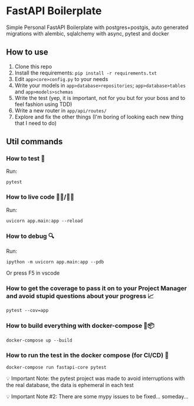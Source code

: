 # FastAPI Boilerplate

Simple Personal FastAPI Boilerplate with postgres+postgis, auto generated migrations with alembic, sqlalchemy with async, pytest and docker

## How to use

1. Clone this repo
2. Install the requirements: `pip install -r requirements.txt`
3. Edit `app>core>config.py` to your needs
4. Write your models in `app>database>repositories`; `app>database>tables` and `app>models>schemas`
5. Write the test (yep, it is important, not for you but for your boss and to feel fashion using TDD)
6. Write a new router in `app/api/routes/`
7. Explore and fix the other things (I'm boring of looking each new thing that I need to do)

## Util commands

### How to test 🧪

Run:

```
pytest
```

### How to live code 👨‍💻/👩‍💻

Run:

```
uvicorn app.main:app --reload
```

### How to debug 🔍

Run:

```
ipython -m uvicorn app.main:app --pdb
```

Or press F5 in vscode

### How to get the coverage to pass it on to your Project Manager and avoid stupid questions about your progress 📈

```
pytest --cov=app
```

### How to build everything with docker-compose 🐋📦

```
docker-compose up --build
```

### How to run the test in the docker compose (for CI/CD) 🧪

```
docker-compose run fastapi-core pytest
```

💡 Important Note: the pytest project was made to avoid interruptions with the real database, the data is ephemeral in each test

💡 Important Note #2: There are some mypy issues to be fixed... someday...
